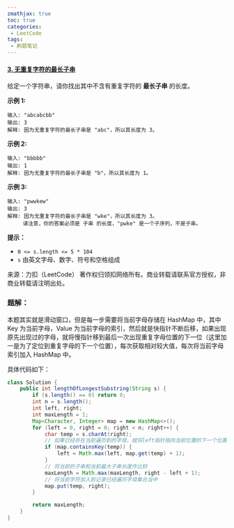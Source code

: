 ```yaml
---
zmathjax: true
toc: true
categories:
 - LeetCode
tags:
 - 刷题笔记
---
```


#### [3. 无重复字符的最长子串](https://leetcode-cn.com/problems/longest-substring-without-repeating-characters/)

给定一个字符串，请你找出其中不含有重复字符的 **最长子串** 的长度。

<!--more-->

**示例 1:**

```
输入: "abcabcbb"
输出: 3 
解释: 因为无重复字符的最长子串是 "abc"，所以其长度为 3。
```


**示例 2:**

```
输入: "bbbbb"
输出: 1
解释: 因为无重复字符的最长子串是 "b"，所以其长度为 1。
```


**示例 3:**

```
输入: "pwwkew"
输出: 3
解释: 因为无重复字符的最长子串是 "wke"，所以其长度为 3。
     请注意，你的答案必须是 子串 的长度，"pwke" 是一个子序列，不是子串。
```

**提示：**

-   `0 <= s.length <= 5 * 104`
-   `s` 由英文字母、数字、符号和空格组成

来源：力扣（LeetCode）
著作权归领扣网络所有。商业转载请联系官方授权，非商业转载请注明出处。

### 题解：

本题其实就是滑动窗口，但是每一步需要将当前字母存储在 HashMap 中，其中 Key 为当前字母，Value 为当前字母的索引，然后就是快指针不断后移，如果出现原先出现过的字母，就将慢指针移到最后一次出现重复字母位置的下一位（这里加一是为了定位到重复字母的下一个位置），每次获取相对较大值，每次将当前字母索引加入 HashMap 中。

具体代码如下：

```java
class Solution {
    public int lengthOfLongestSubstring(String s) {
        if (s.length() == 0) return 0;
        int n = s.length();
        int left, right;
        int maxLength = 1;
        Map<Character, Integer> map = new HashMap<>();
        for (left = 0, right = 0; right < n; right++) {
            char temp = s.charAt(right);
            // 如果已经存在当前遍历到的字母，就将left指针指向当前位置的下一个位置
            if (map.containsKey(temp)) {
                left = Math.max(left, map.get(temp) + 1);
            }
            // 将当前的子串和当前最大子串长度作比较
            maxLength = Math.max(maxLength, right - left + 1);
            // 将当前字符加入到记录已经遍历字母集合当中
            map.put(temp, right);
        }

        return maxLength;
    }
}
```

